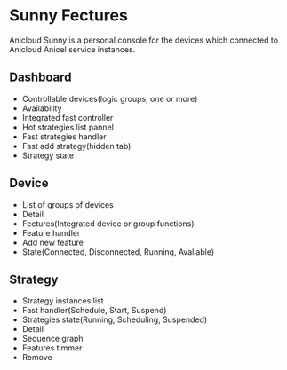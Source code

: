 # Sunny Fectures
Anicloud Sunny is a personal console for the devices which connected to Anicloud Anicel service instances.

## Dashboard
 - Controllable devices(logic groups, one or more)
  - Availability
  - Integrated fast controller
 - Hot strategies list pannel
  - Fast strategies handler
  - Fast add strategy(hidden tab)
  - Strategy state

## Device
 - List of groups of devices
 - Detail
  - Fectures(Integrated device or group functions)
   - Feature handler
   - Add new feature
  - State(Connected, Disconnected, Running, Avaliable)

## Strategy
 - Strategy instances list
 - Fast handler(Schedule, Start, Suspend)
 - Strategies state(Running, Scheduling, Suspended)
 - Detail 
  - Sequence graph
  - Features timmer
 - Remove
